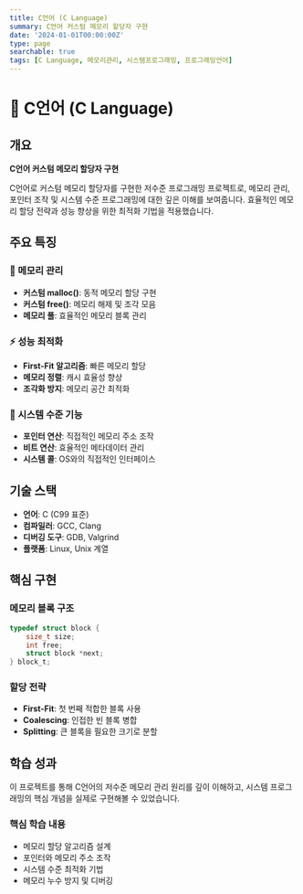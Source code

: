 ```yaml
---
title: C언어 (C Language)
summary: C언어 커스텀 메모리 할당자 구현
date: '2024-01-01T00:00:00Z'
type: page
searchable: true
tags: [C Language, 메모리관리, 시스템프로그래밍, 프로그래밍언어]
---
```


<div class="justify-text">

# 🔧 C언어 (C Language)

## 개요
**C언어 커스텀 메모리 할당자 구현**

C언어로 커스텀 메모리 할당자를 구현한 저수준 프로그래밍 프로젝트로, 메모리 관리, 포인터 조작 및 시스템 수준 프로그래밍에 대한 깊은 이해를 보여줍니다. 효율적인 메모리 할당 전략과 성능 향상을 위한 최적화 기법을 적용했습니다.

## 주요 특징

### 🧠 메모리 관리
- **커스텀 malloc()**: 동적 메모리 할당 구현
- **커스텀 free()**: 메모리 해제 및 조각 모음
- **메모리 풀**: 효율적인 메모리 블록 관리

### ⚡ 성능 최적화
- **First-Fit 알고리즘**: 빠른 메모리 할당
- **메모리 정렬**: 캐시 효율성 향상
- **조각화 방지**: 메모리 공간 최적화

### 🔧 시스템 수준 기능
- **포인터 연산**: 직접적인 메모리 주소 조작
- **비트 연산**: 효율적인 메타데이터 관리
- **시스템 콜**: OS와의 직접적인 인터페이스

## 기술 스택

- **언어**: C (C99 표준)
- **컴파일러**: GCC, Clang
- **디버깅 도구**: GDB, Valgrind
- **플랫폼**: Linux, Unix 계열

## 핵심 구현

### 메모리 블록 구조
```c
typedef struct block {
    size_t size;
    int free;
    struct block *next;
} block_t;
```

### 할당 전략
- **First-Fit**: 첫 번째 적합한 블록 사용
- **Coalescing**: 인접한 빈 블록 병합
- **Splitting**: 큰 블록을 필요한 크기로 분할

## 학습 성과

이 프로젝트를 통해 C언어의 저수준 메모리 관리 원리를 깊이 이해하고, 시스템 프로그래밍의 핵심 개념을 실제로 구현해볼 수 있었습니다.

### 핵심 학습 내용
- 메모리 할당 알고리즘 설계
- 포인터와 메모리 주소 조작
- 시스템 수준 최적화 기법
- 메모리 누수 방지 및 디버깅

</div>
